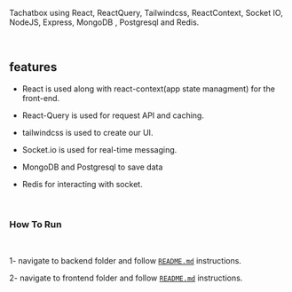  Tachatbox using React, ReactQuery, Tailwindcss, ReactContext, Socket IO, NodeJS, Express, MongoDB , Postgresql and Redis.


<br/>

## features
- React is used along with react-context(app state managment) for the front-end.

- React-Query is used for request API and caching.

- tailwindcss is used to create our UI.

- Socket.io is used for real-time messaging.

- MongoDB and Postgresql to save data

- Redis for interacting with socket.

<br/>

### How To Run

<br/>

1- navigate to backend folder and follow [`README.md`](backend/README.md) instructions.

2- navigate to frontend folder and follow [`README.md`](frontend/README.md) instructions.
